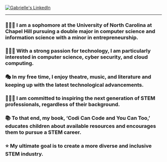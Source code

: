 [![Gabrielle's LinkedIn][g-linkedin-shield]][gabrielle-linkedin-url]
<!-- [![Vistors][vistors-badge][vistors-url]] -->
------

### 👩🏽‍🎓 I am a sophomore at the University of North Carolina at Chapel Hill pursuing a double major in computer science and information science with a minor in entrepreneurship.

### 👩🏽‍💻 With a strong passion for technology, I am particularly interested in computer science, cyber security, and cloud computing.

### 🎭 In my free time, I enjoy theatre, music, and literature and keeping up with the latest technological advancements.

### 👩🏽‍🏫 I am committed to inspiring the next generation of STEM professionals, regardless of their background. 

### 📚 To that end, my book, ‘Codi Can Code and You Can Too,’ educates children about available resources and encourages them to pursue a STEM career.

### ⭐️ My ultimate goal is to create a more diverse and inclusive STEM industry.

[g-linkedin-shield]: https://img.shields.io/badge/linkedin-gabrielle-white?style=for-the-badge&logo=linkedin&labelColor=%230A66C2
[gabrielle-linkedin-url]: https://linkedin.com/in/gabrielleestewart
[vistors-badge]: https://api.visitorbadge.io/api/visitors?path=https%3A%2F%2Fgithub.com%2Fgabrielleestewart%2Fgabrielleestewart&label=Visitors&countColor=%23f47373
